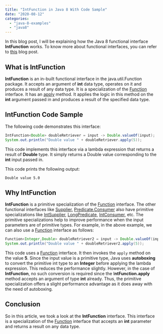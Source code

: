 ```yaml
---
title: "IntFunction in Java 8 With Code Sample"
date: "2020-08-12"
categories: 
  - "java-8-examples"
  - "java8"
---
```


In this blog post, I will be explaining how the Java 8 functional interface **IntFunction** works. To know more about functional interfaces, you can refer to [this](../java8-features/java-8-functional-interface.md) blog post.

## What is IntFunction

**IntFunction** is an in-built functional interface in the java.util.Function package. It accepts an argument of **int** data type, operates on it and produces a result of any data type. It is a specialization of the [Function](java-8-function-interface-example.md) interface. It has an [apply](https://docs.oracle.com/javase/9/docs/api/java/util/function/IntFunction.html#apply-int-) method. It applies the logic in this method on the **int** argument passed in and produces a result of the specified data type.

## IntFunction Code Sample

The following code demonstrates this interface:

```java
IntFunction<Double> doubleRetriever = input -> Double.valueOf(input);
System.out.println("Double value " + doubleRetriever.apply(5));
```

This code implements this interface via a lambda expression that returns a result of **Double** type. It simply returns a Double value corresponding to the **int** input passed in.

This code prints the following output:

```
Double value 5.0
```

## Why IntFunction

**IntFunction** is a primitive specialization of the [Function](java-8-function-interface-example.md) interface. The other functional interfaces like [Supplier](java-8-supplier-interface-example.md), [Predicate](java-8-predicate-example.md),[Consumer](java-8-consumer-interface-example.md) also have primitive specializations like [IntSupplier](java-8-intsupplier-interface-example.md), [LongPredicate](java-8-longpredicate-interface-example.md), [IntConsumer](java-8-intconsumer-interface.md), etc. The primitive specializations help to improve performance when the input parameters are of primitive types. For example, in the above example, we can also use a [Function](java-8-function-interface-example.md) interface as follows:

```java
Function<Integer,Double> doubleRetriever2 = input -> Double.valueOf(input);
System.out.println("Double value " + doubleRetriever2.apply(5));
```

This code uses a [Function](java-8-function-interface-example.md) interface. It then invokes the `apply` method on the value **5**. Since the input value is a primitive type, Java uses **autoboxing** to convert the primitive int type to an **Integer** before applying the lambda expression. This reduces the performance slightly. However, in the case of **IntFunction**, no such conversion is required since the I**ntFunction.apply** method accepts an argument of type **int** already. Thus, the primitive specialization offers a slight performance advantage as it does away with the need of autoboxing.

## Conclusion

So in this article, we took a look at the **IntFunction** interface. This interface is a specialization of the [Function](java-8-function-interface-example.md) interface that accepts an **int** parameter and returns a result on any data type.
